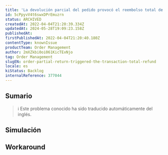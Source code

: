 ```yaml
---
title: 'La devolución parcial del pedido provocó el reembolso total de la transacción'
id: 5cPpyvV4t6swxDPrEmuzrn
status: ARCHIVED
createdAt: 2022-04-04T21:20:39.334Z
updatedAt: 2024-05-28T19:09:23.158Z
publishedAt: 
firstPublishedAt: 2022-04-04T21:20:40.180Z
contentType: knownIssue
productTeam: Order Management
author: 2mXZkbi0oi061KicTExNjo
tag: Order Management
slugEN: order-partial-return-triggered-the-transaction-total-refund
locale: es
kiStatus: Backlog
internalReference: 377044
---
```


## Sumario

>ℹ️ Este problema conocido ha sido traducido automáticamente del inglés.



## Simulación



## Workaround




